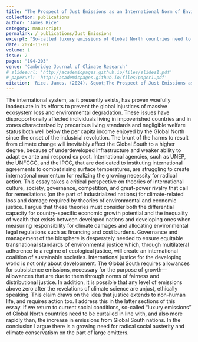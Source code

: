 ```yaml
---
title: "The Prospect of Just Emissions as an International Norm of Environmental Governance"
collection: publications
author: "James Rice"
category: manuscripts
permalink: /_publications/Just_Emissions
excerpt: "So-called luxury emissions of Global North countries need to be curtailed in line with, and also more rapidly than, the increase in emissions from Global South nations. I argue there is a growing need for radical social austerity and climate conservatism on the part of large emitters."
date: 2024-11-01
volume: 1
issue: 2
pages: "194-203"
venue: 'Cambridge Journal of Climate Research'
# slidesurl: 'http://academicpages.github.io/files/slides1.pdf'
# paperurl: 'http://academicpages.github.io/files/paper1.pdf'
citation: 'Rice, James. (2024). &quot;The Prospect of Just Emissions as an International Norm of Environmental Governance.&quot; <i>Cambridge Journal of Climate Research</i> 1(2), 194-203.'
---
```


The international system, as it presently exists, has proven woefully inadequate in its efforts to prevent the global injustices of massive ecosystem loss and environmental degradation. These issues have disproportionally affected individuals living in impoverished countries and in zones characterized by precarious living standards and negligible welfare status both well below the per capita income enjoyed by the Global North since the onset of the industrial revolution. The brunt of the harms to result from climate change will inevitably affect the Global South to a higher degree, because of underdeveloped infrastructure and weaker ability to adapt ex ante and respond ex post. International agencies, such as UNEP, the UNFCCC, and the IPCC, that are dedicated to instituting international agreements to combat rising surface temperatures, are struggling to create international momentum for realizing the growing necessity for radical action. This essay takes a critical perspective on theories of international culture, society, governance, competition, and great-power rivalry that call for remediations (on the part of industrialized nations) for climate-related loss and damage required by theories of environmental and economic justice. I argue that these theories must consider both the differential capacity for country-specific economic growth potential and the inequality of wealth that exists between developed nations and developing ones when measuring responsibility for climate damages and allocating environmental legal regulations such as financing and cost burdens. Governance and management of the biosphere is desperately needed to ensure equitable transnational standards of environmental justice which, through multilateral adherence to a regime of ecological justice, will create an international coalition of sustainable societies. International justice for the developing world is not only about development. The Global South requires allowances for subsistence emissions, necessary for the purpose of growth—allowances that are due to them through norms of fairness and distributional justice. In addition, it is possible that any level of emissions above zero after the revelations of climate science are unjust, ethically speaking. This claim draws on the idea that justice extends to non-human life, and requires action too. I address this in the latter sections of this essay. If we return to current social conditions, so-called “luxury emissions” of Global North countries need to be curtailed in line with, and also more rapidly than, the increase in emissions from Global South nations. In the conclusion I argue there is a growing need for radical social austerity and climate conservatism on the part of large emitters. 
